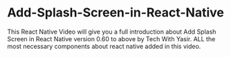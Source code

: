 # Add-Splash-Screen-in-React-Native
This React Native Video will give you a full introduction about Add Splash Screen in React Native version 0.60 to above by Tech With Yasir.  ALL the most necessary components about react native added in this video.
